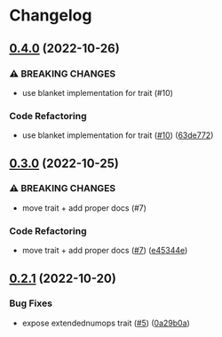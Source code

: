 # Changelog

## [0.4.0](https://github.com/kade-robertson/simplify-polyline/compare/v0.3.0...v0.4.0) (2022-10-26)


### ⚠ BREAKING CHANGES

* use blanket implementation for trait (#10)

### Code Refactoring

* use blanket implementation for trait ([#10](https://github.com/kade-robertson/simplify-polyline/issues/10)) ([63de772](https://github.com/kade-robertson/simplify-polyline/commit/63de772819acb80b06db93deec37f8457fdaad54))

## [0.3.0](https://github.com/kade-robertson/simplify-polyline/compare/v0.2.1...v0.3.0) (2022-10-25)


### ⚠ BREAKING CHANGES

* move trait + add proper docs (#7)

### Code Refactoring

* move trait + add proper docs ([#7](https://github.com/kade-robertson/simplify-polyline/issues/7)) ([e45344e](https://github.com/kade-robertson/simplify-polyline/commit/e45344e26db5a7261909f78227dee992a49098df))

## [0.2.1](https://github.com/kade-robertson/simplify-polyline/compare/v0.2.0...v0.2.1) (2022-10-20)


### Bug Fixes

* expose extendednumops trait ([#5](https://github.com/kade-robertson/simplify-polyline/issues/5)) ([0a29b0a](https://github.com/kade-robertson/simplify-polyline/commit/0a29b0a9c1ae14b38e9c7af2f8204484fb62f672))
